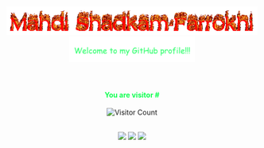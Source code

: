 <!-- Header -->

<div align="center">
    <div align="center">
        <img src="assets/cooltext435532213459924.gif" style="max-width: 100%;" alt="Welcome to my Github Profile" />
        <img src="assets/comic-sans-ms-1684123846-removebg-preview.png" style="max-width: 50%;" alt="Welcome to my Github Profile" />
    </div>
    <!-- Footer -->
    <!-- Huge thanks to https://dev.to/ryanlanciaux/visitor-count-on-your-github-profile-with-one-line-of-markdown-593g -->
    </br>
    </br>
<h4 style='color:#0FFF50;;'>You are visitor #</h4>

![Visitor Count](https://profile-counter.glitch.me/shaddyjr/count.svg)
</br>
</br>

<div>
<!-- Social -->
<!-- Huge thanks to https://shields.io/ -->
<a href="https://www.linkedin.com/in/mahdi-shadkam-farrokhi" target="_blank"><img src="https://img.shields.io/badge/LinkedIn-mahdi--shadkam--farrokhi-informational"></a>
<a href="https://mahdis.pw" target="_blank"><img src="https://img.shields.io/badge/Personal%20Site-mahdis.pw-brightgreen"></a>
<a href="https://www.youtube.com/channel/UCErSNiDZV4rJCNB8NrDGREA" target="_blank"><img src="https://img.shields.io/youtube/channel/subscribers/UCErSNiDZV4rJCNB8NrDGREA?style=plastic"></a>
</div>

</div>
